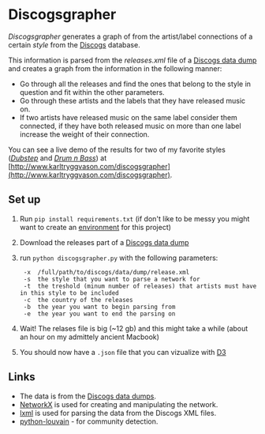 # Discogsgrapher

*Discogsgrapher* generates a graph of from the artist/label connections of a certain *style* from the [Discogs](http://www.discogs.com/) database. 

This information is parsed from the *releases.xml* file of a [Discogs data dump](http://www.discogs.com/data/) and creates a graph from the information in the following manner: 

* Go through all the releases and find the ones that belong to the style in question and fit within the other parameters.
* Go through these artists and the labels that they have released music on.
* If two artists have released music on the same label consider them connected, if they have both released music on more than one label increase the weight of their connection.

You can see a live demo of the results for two of my favorite styles (*[Dubstep](http://www.discogs.com/explore?style=Dubstep)* and *[Drum n Bass](http://www.discogs.com/explore?style=Drum+n+Bass)*) at [http://www.karltryggvason.com/discogsgrapher](http://www.karltryggvason.com/discogsgrapher).

## Set up 

1. Run `pip install requirements.txt` (if don't like to be messy you might want to create an [environment](https://github.com/pypa/virtualenv) for this project)
2. Download the releases part of a [Discogs data dump](http://www.discogs.com/data/) 
3. run `python discogsgrapher.py` with the following parameters: 
    
        -x  /full/path/to/discogs/data/dump/release.xml
        -s  the style that you want to parse a network for
        -t  the treshold (minum number of releases) that artists must have in this style to be included
        -c  the country of the releases
        -b  the year you want to begin parsing from
        -e  the year you want to end the parsing on

4. Wait! The relases file is big (~12 gb) and this might take a while (about an hour on my admittely ancient Macbook)
5. You should now have a `.json` file that you can vizualize with [D3](http://d3js.org) 

## Links 

* The data is from the [Discogs data dumps](http://www.discogs.com/data/).
* [NetworkX](http://networkx.github.io/) is used for creating and manipulating the network.
* [lxml](http://lxml.de/) is used for parsing the data from the Discogs XML files.
* [python-louvain](https://bitbucket.org/taynaud/python-louvain) - for community detection.
